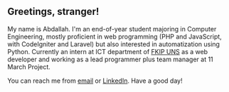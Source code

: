 ## Greetings, stranger!

My name is Abdallah. I'm an end-of-year student majoring in Computer Engineering, mostly proficient in web programming (PHP and JavaScript, with CodeIgniter and Laravel) but also interested in automatization using Python. Currently an intern at ICT department of [FKIP UNS](https://fkip.uns.ac.id/en) as a web developer and working as a lead programmer plus team manager at 11 March Project.

You can reach me from [email](mailto:mrifqyabdallah@gmail.com) or [LinkedIn](https://www.linkedin.com/in/mrifqy-abdallah). Have a good day!
